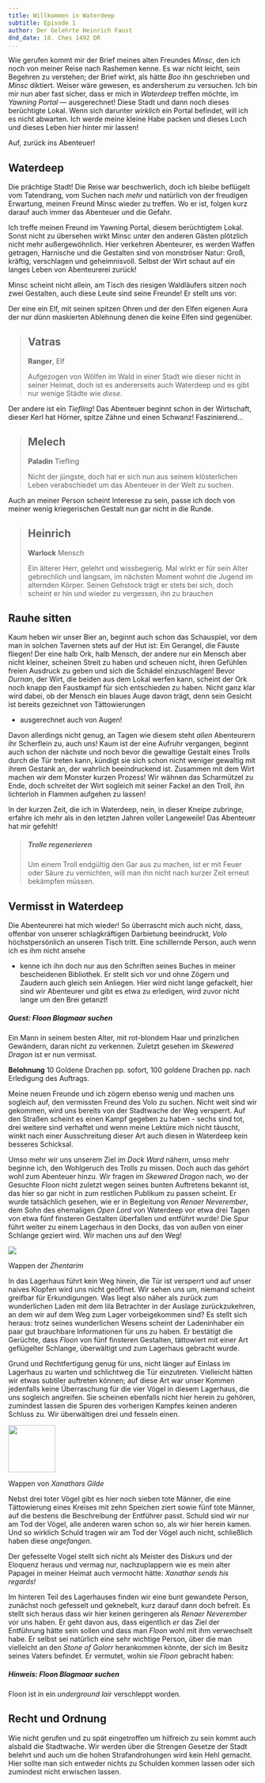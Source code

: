```yaml
---
title: Willkommen in Waterdeep
subtitle: Episode 1
author: Der Gelehrte Heinrich Faust
dnd_date: 18. Ches 1492 DR
...
```


Wie gerufen kommt mir der Brief meines alten Freundes *Minsc*, den ich noch von
meiner Reise nach Rashemen kenne. Es war nicht leicht, sein Begehren zu
verstehen; der Brief wirkt, als hätte *Boo* ihn geschrieben und *Minsc*
diktiert. Weiser wäre gewesen, es andersherum zu versuchen. Ich bin mir nun
aber fast sicher, dass er mich in *Waterdeep* treffen möchte, im *Yawning
Portal* — ausgerechnet! Diese Stadt und dann noch dieses berüchtigte Lokal.
Wenn sich darunter *wirklich* ein Portal befindet, will ich es nicht abwarten.
Ich werde meine kleine Habe packen und dieses Loch und dieses Leben hier hinter
mir lassen!

Auf, zurück ins Abenteuer!
<!-- more -->
## Waterdeep

Die prächtige Stadt! Die Reise war beschwerlich, doch ich bleibe beflügelt vom Tatendrang, vom Suchen nach *mehr* und natürlich von der freudigen Erwartung, meinen Freund Minsc wieder zu treffen. Wo er ist, folgen kurz darauf auch immer das Abenteuer und die Gefahr.

Ich treffe meinen Freund im Yawning Portal, diesem berüchtigtem Lokal. Sonst
nicht zu übersehen wirkt Minsc unter den anderen Gästen plötzlich nicht mehr
außergewöhnlich. Hier verkehren Abenteurer, es werden Waffen getragen,
Harnische und die Gestalten sind von monströser Natur: Groß, kräftig,
verschlagen und geheimnisvoll. Selbst der Wirt schaut auf ein langes Leben von
Abenteurerei zurück!

Minsc scheint nicht allein, am Tisch des riesigen Waldläufers sitzen noch zwei
Gestalten, auch diese Leute sind seine Freunde! Er stellt uns vor:

Der eine ein Elf, mit seinen spitzen Ohren und der den Elfen eigenen Aura der nur dünn maskierten  Ablehnung denen die keine Elfen sind gegenüber.

> ## Vatras
> **Ranger**, Elf
>
> Aufgezogen von Wölfen im Wald in einer Stadt wie dieser nicht in seiner
> Heimat, doch ist es andererseits auch Waterdeep und es gibt nur wenige Städte
> wie *diese*.


Der andere ist ein *Tiefling*! Das Abenteuer beginnt schon in der Wirtschaft,
dieser Kerl hat Hörner, spitze Zähne und einen Schwanz! Faszinierend…

> ## Melech
>**Paladin** Tiefling
>
> Nicht der jüngste, doch hat er sich nun aus seinem klösterlichen Leben
> verabschiedet um das Abenteuer in der Welt zu suchen.

Auch an meiner Person scheint Interesse zu sein, passe ich doch von meiner
wenig kriegerischen Gestalt nun gar nicht in die Runde.

> ## Heinrich
> **Warlock** Mensch
>
> Ein älterer Herr, gelehrt und wissbegierig. Mal wirkt er für sein Alter
> gebrechlich und langsam, im nächsten Moment wohnt die Jugend im alternden
> Körper. Seinen Gehstock trägt er stets bei sich, doch scheint er hin und wieder
> zu vergessen, ihn zu brauchen

## Rauhe sitten

Kaum heben wir unser Bier an, beginnt auch schon das Schauspiel, vor dem man in
solchen Tavernen stets auf der Hut ist: Ein Gerangel, die Fäuste fliegen! Der
eine halb Ork, halb Mensch, der andere nur ein Mensch aber nicht kleiner,
scheinen Streit zu haben und scheuen nicht, ihren Gefühlen freien Ausdruck zu
geben und sich die Schädel einzuschlagen! Bevor *Durnan*, der Wirt, die beiden
aus dem Lokal werfen kann, scheint der Ork noch knapp den Faustkampf für sich
entschieden zu haben. Nicht ganz klar wird dabei, ob der Mensch ein blaues Auge
davon trägt, denn sein Gesicht ist bereits gezeichnet von Tättowierungen
- ausgerechnet auch von Augen!

Davon allerdings nicht genug, an Tagen wie diesem steht *allen* Abenteurern ihr
Scherflein zu, auch uns!  Kaum ist der eine Aufruhr vergangen, beginnt auch
schon der nächste und noch bevor die gewaltige Gestalt eines Trolls durch die
Tür treten kann, kündigt sie sich schon nicht weniger gewaltig mit ihrem
Gestank an, der wahrlich beeindruckend ist. Zusammen mit dem Wirt machen wir
dem Monster kurzen Prozess! Wir wähnen das Scharmützel zu Ende, doch schreitet
der Wirt sogleich mit seiner Fackel an den Troll, ihn lichterloh in Flammen
aufgehen zu lassen!

In der kurzen Zeit, die ich in Waterdeep, nein, in dieser Kneipe zubringe,
erfahre ich mehr als in den letzten Jahren voller Langeweile! Das Abenteuer hat
mir gefehlt!

> ##### Trolle regenerieren
> Um einem Troll endgültig den Gar aus zu machen, ist er mit Feuer oder Säure
> zu vernichten, will man ihn nicht nach kurzer Zeit erneut bekämpfen müssen.


## Vermisst in Waterdeep

Die Abenteurerei hat mich wieder! So überrascht mich auch nicht, dass, offenbar
von unserer schlagkräftigen Darbietung beeindruckt, *Volo* höchstpersönlich an
unseren Tisch tritt. Eine schillernde Person, auch wenn ich es ihm nicht ansehe
- kenne ich ihn doch nur aus den Schriften seines Buches in meiner bescheidenen
Bibliothek. Er stellt sich vor und ohne Zögern und Zaudern auch gleich sein
Anliegen. Hier wird nicht lange gefackelt, hier sind wir Abenteurer und gibt es
etwa zu erledigen, wird zuvor nicht lange um den Brei getanzt!

##### Quest: Floon Blagmaar suchen
Ein Mann in seinem besten Alter, mit rot-blondem Haar und prinzlichen
Gewändern, daran nicht zu verkennen. Zuletzt gesehen im *Skewered Dragon* ist
er nun vermisst.

**Belohnung** 10 Goldene Drachen pp. sofort,
100 goldene Drachen pp. nach Erledigung des Auftrags.

Meine neuen Freunde und ich zögern ebenso wenig und machen uns sogleich auf,
den vermissten Freund des Volo zu suchen. Nicht weit sind wir gekommen, wird
uns bereits von der Stadtwache der Weg versperrt. Auf den Straßen scheint es
einen Kampf gegeben zu haben - sechs sind tot, drei weitere sind verhaftet und
wenn meine Lektüre mich nicht täuscht, winkt nach einer Ausschreitung dieser
Art auch diesen in Waterdeep kein besseres Schicksal.

Umso mehr wir uns unserem Ziel im *Dock Ward* nähern, umso mehr beginne ich,
den Wohlgeruch des Trolls zu missen. Doch auch das gehört wohl zum Abenteuer
hinzu. Wir fragen im *Skewered Dragon* nach, wo der Gesuchte *Floon* nicht
zuletzt wegen seines bunten Auftretens bekannt ist, das hier so gar nicht in
zum restlichen Publikum zu passen scheint. Er wurde tatsächlich gesehen, wie er
in Begleitung von *Renaer Neverember*, dem Sohn des ehemaligen *Open Lord* von
Waterdeep vor etwa drei Tagen von etwa fünf finsteren Gestalten überfallen und
entführt wurde! Die Spur führt weiter zu einem Lagerhaus in den Docks, das von
außen von einer Schlange geziert wird. Wir machen uns auf den Weg!

<img
src='https://vignette.wikia.nocookie.net/forgottenrealms/images/4/49/5e_Zhentarim_Symbol.png/revision/latest/scale-to-width-down/297?cb=20181102094601' />

Wappen der *Zhentarim*

In das Lagerhaus führt kein Weg hinein, die Tür ist versperrt und auf unser
naives Klopfen wird uns nicht geöffnet. Wir sehen uns um, niemand scheint
greifbar für Erkundigungen. Was liegt also näher als zurück zum wunderlichen
Laden mit dem lila Betrachter in der Auslage zurückzukehren, an dem wir auf dem
Weg zum Lager vorbeigekommen sind? Es stellt sich heraus: trotz seines
wunderlichen Wesens scheint der Ladeninhaber ein paar gut brauchbare
Informationen für uns zu haben. Er bestätigt die Gerüchte, dass *Floon* von
fünf finsteren Gestalten, tättowiert mit einer Art geflügelter Schlange,
überwältigt und zum Lagerhaus gebracht wurde. 

Grund und Rechtfertigung genug für uns, nicht länger auf Einlass im Lagerhaus
zu warten und schlichtweg die Tür einzutreten. Vielleicht hätten wir etwas
subtiler auftreten können; auf diese Art war unser Kommen jedenfalls keine
Überraschung für die vier Vögel in diesem Lagerhaus, die uns sogleich
angreifen. Sie scheinen ebenfalls nicht hier herein zu gehören, zumindest
lassen die Spuren des vorherigen Kampfes keinen anderen Schluss zu. Wir
überwältigen drei und fesseln einen.

<img src="https://vignette.wikia.nocookie.net/forgottenrealms/images/4/42/Xanathar%27sThieves%27GuildSymbol.jpg/revision/latest?cb=20140610025505" style="width:95px; margin: 0 auto;" />

Wappen von *Xanathars Gilde*

Nebst drei toter Vögel gibt es hier noch sieben tote Männer, die eine
Tättowierung eines Kreises mit zehn Speichen ziert sowie fünf tote Männer, auf
die bestens die Beschreibung der Entführer passt. Schuld sind wir nur am Tod
der Vögel, alle anderen waren schon so, als wir hier herein kamen. Und so
wirklich Schuld tragen wir am Tod der Vögel auch nicht, schließlich haben diese
*angefangen*.

Der gefesselte Vogel stellt sich nicht als Meister des Diskurs und der Eloquenz
heraus und vermag nur, nachzuplappern wie es mein alter Papagei in meiner
Heimat auch vermocht hätte: *Xanathar sends his regards!*

Im hinteren Teil des Lagerhauses finden wir eine bunt gewandete Person,
zunächst noch gefesselt und geknebelt, kurz darauf dann doch befreit. Es stellt
sich heraus dass wir hier keinen geringeren als *Renaer Neverember* vor uns
haben. Er geht davon aus, dass eigentlich *er* das Ziel der Entführung hätte
sein sollen und dass man *Floon* wohl mit ihm verwechselt habe. Er selbst sei
natürlich eine sehr wichtige Person, über die man vielleicht an den *Stone of
Golorr* herankommen könnte, der sich im Besitz seines Vaters befindet. Er
vermutet, wohin sie *Floon* gebracht haben:


##### Hinweis: Floon Blagmaar suchen
  Floon ist in ein *underground lair* verschleppt worden.
</div>

## Recht und Ordnung

Wie nicht gerufen und zu spät eingetroffen um hilfreich zu sein kommt auch
alsbald die Stadtwache. Wir werden über die Strengen Gesetze der Stadt belehrt
und auch um die hohen Strafandrohungen wird kein Hehl gemacht. Hier sollte man
sich entweder nichts zu Schulden kommen lassen oder sich zumindest nicht
erwischen lassen.
